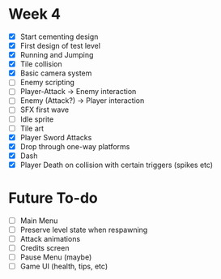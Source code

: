 # Week 4
- [x] Start cementing design
- [x] First design of test level
- [x] Running and Jumping
- [x] Tile collision
- [x] Basic camera system
- [ ] Enemy scripting
- [ ] Player-Attack -> Enemy interaction
- [ ] Enemy (Attack?) -> Player interaction
- [ ] SFX first wave
- [ ] Idle sprite
- [ ] Tile art
- [x] Player Sword Attacks
- [x] Drop through one-way platforms
- [x] Dash
- [x] Player Death on collision with certain triggers (spikes etc)

# Future To-do
- [ ] Main Menu
- [ ] Preserve level state when respawning
- [ ] Attack animations
- [ ] Credits screen
- [ ] Pause Menu (maybe)
- [ ] Game UI (health, tips, etc)
